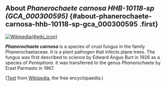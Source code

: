 About *Phanerochaete carnosa HHB-10118-sp (GCA\_000300595)* {#about-phanerochaete-carnosa-hhb-10118-sp-gca_000300595 .first}
-----------------------------------------------------------

[![Wikipedia](/img/wikipedia_logo_v2_en.png){#wiki_icon}](http://en.wikipedia.org/wiki/Phanerochaete_carnosa)

***Phanerochaete carnosa*** is a species of crust fungus in the family
Phanerochaetaceae. It is a plant pathogen that infects plane trees. The
fungus was first described to science by Edward Angus Burt in 1926 as a
species of *Peniophora*. It was transferred to the genus *Phanerochaete*
by Erast Parmasto in 1967.

([Text](http://en.wikipedia.org/wiki/Phanerochaete_carnosa) from
[Wikipedia](http://en.wikipedia.org/), the free encyclopaedia.)
